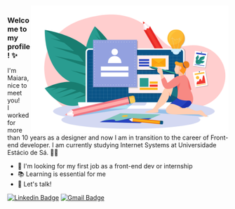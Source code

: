 <img align="right" src="https://raw.githubusercontent.com/MaiaraSantos/MaiaraSantos/main/ilustra-principal.png" width="450"/>

### Welcome to my profile! ✨
I'm Maiara, nice to meet you! <br>I worked for more than 10 years as a designer and now I am in transition to the career of Front-end developer. I am currently studying Internet Systems at Universidade Estácio de Sá. 👩‍💻

- 🚀 I'm looking for my first job as a front-end dev or internship
- 📚 Learning is essential for me
- 💬 Let's talk!

[![Linkedin Badge](https://img.shields.io/badge/-Maiara%20Santos-0073B1?style=flat-square&logo=Linkedin&logoColor=white&link=https://www.linkedin.com/in/maiara--santos/)](https://www.linkedin.com/in/maiara--santos/) [![Gmail Badge](https://img.shields.io/badge/-mds.llalla@gmail.com-E34133?style=flat-square&logo=Gmail&logoColor=white&link=mds.llalla@gmail.com)](mailto:mds.llalla@gmail.com)
